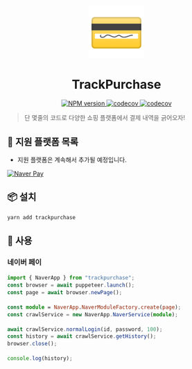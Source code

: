 <p align="center">
  <img alt="credit card emoji" src="https://github.com/code-yeongyu/TrackPurchase/raw/master/docs/images/credit-card.png" width="130" />
  <h1 align="center">TrackPurchase</h1>
</p>

<p align="center">
  <a href="https://www.npmjs.com/package/trackpurchase" target="_blank">
    <img alt="NPM version" src="https://badgen.net/npm/v/trackpurchase">
  </a>
  <a href="https://codecov.io/gh/code-yeongyu/TrackPurchase" target="blank">
    <img alt="codecov" src="https://codecov.io/gh/code-yeongyu/TrackPurchase/branch/master/graph/badge.svg?token=UCZC198HMK" >
  </a>
  <a href="https://github.com/code-yeongyu/TrackPurchase/actions/workflows/ci.yml" target="blank">
    <img alt="codecov" src="https://github.com/code-yeongyu/TrackPurchase/actions/workflows/ci.yml/badge.svg" >
  </a>
</p>

> 단 몇줄의 코드로 다양한 쇼핑 플랫폼에서 결제 내역을 긁어오자!

## 🛒 지원 플랫폼 목록

- 지원 플랫폼은 계속해서 추가될 예정입니다.

[![Naver Pay](https://developer.pay.naver.com/static/img/logo_black.png)](https://pay.naver.com)

## 📦 설치

```sh
yarn add trackpurchase
```

## 🚀 사용

### 네이버 페이

```typescript
import { NaverApp } from "trackpurchase";
const browser = await puppeteer.launch();
const page = await browser.newPage();

const module = NaverApp.NaverModuleFactory.create(page);
const crawlService = new NaverApp.NaverService(module);

await crawlService.normalLogin(id, password, 100);
const history = await crawlService.getHistory();
browser.close();

console.log(history);
```
